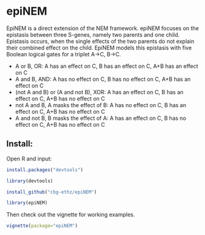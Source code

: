 # epiNEM

EpiNEM is a direct extension of the NEM framework. epiNEM focuses on the epistasis between three S-genes, namely two parents and one child. Epistasis occurs, when the single effects of the two parents do not explain their combined effect on the child. EpiNEM models this epistasis with five Boolean logical gates for a triplet A->C, B->C.

- A or B, OR: A has an effect on C, B has an effect on C, A+B has an effect on C
- A and B, AND: A has no effect on C, B has no effect on C, A+B has an effect on C
- (not A and B) or (A and not B), XOR: A has an effect on C, B has an effect on C, A+B has no effect on C
- not A and B, A masks the effect of B: A has no effect on C, B has an effect on C, A+B has no effect on C
- A and not B, B masks the effect of A: A has an effect on C, B has no effect on C, A+B has no effect on C

Install:
--------

Open R and input:

```r
install.packages("devtools")

library(devtools)

install_github("cbg-ethz/epiNEM")

library(epiNEM)
```

Then check out the vignette for working examples.

```r
vignette(package="epiNEM")
```
